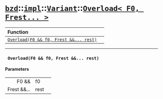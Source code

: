 # [`bzd`](../../../../index.md)::[`impl`](../../../index.md)::[`Variant`](../../index.md)::[`Overload< F0, Frest... >`](../index.md)


|Function||
|:---|:---|
|[`Overload(F0 && f0, Frest &&... rest)`](./index.md)||
------
### ` Overload(F0 && f0, Frest &&... rest)`

#### Parameters
||||
|---:|:---|:---|
|F0 &&|f0||
|Frest &&...|rest||
